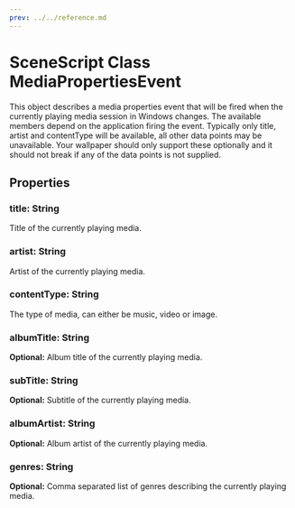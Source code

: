 ```yaml
---
prev: ../../reference.md
---
```


# SceneScript Class MediaPropertiesEvent

This object describes a media properties event that will be fired when the currently playing media session in Windows changes. The available members depend on the application firing the event. Typically only title, artist and contentType will be available, all other data points may be unavailable. Your wallpaper should only support these optionally and it should not break if any of the data points is not supplied.

## Properties

### title: String

Title of the currently playing media.

### artist: String

Artist of the currently playing media.

### contentType: String

The type of media, can either be music, video or image.

### albumTitle: String

**Optional:** Album title of the currently playing media.

### subTitle: String

**Optional:** Subtitle of the currently playing media.

### albumArtist: String

**Optional:** Album artist of the currently playing media.

### genres: String

**Optional:** Comma separated list of genres describing the currently playing media.